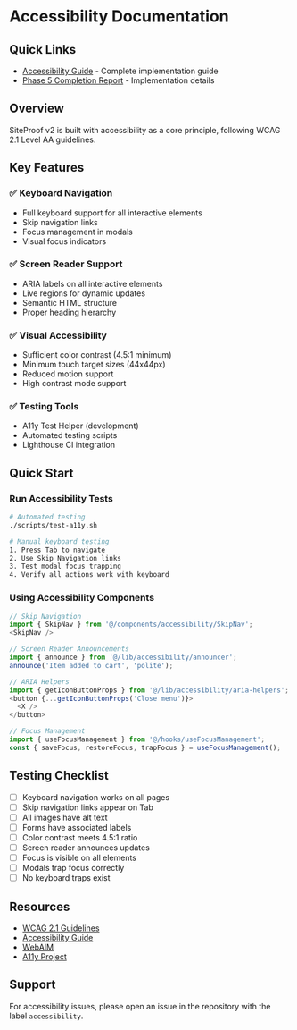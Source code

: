 # Accessibility Documentation

## Quick Links

- [Accessibility Guide](./ACCESSIBILITY_GUIDE.md) - Complete implementation guide
- [Phase 5 Completion Report](./PHASE5_COMPLETION_REPORT.md) - Implementation details

## Overview

SiteProof v2 is built with accessibility as a core principle, following WCAG 2.1 Level AA guidelines.

## Key Features

### ✅ Keyboard Navigation
- Full keyboard support for all interactive elements
- Skip navigation links
- Focus management in modals
- Visual focus indicators

### ✅ Screen Reader Support
- ARIA labels on all interactive elements
- Live regions for dynamic updates
- Semantic HTML structure
- Proper heading hierarchy

### ✅ Visual Accessibility
- Sufficient color contrast (4.5:1 minimum)
- Minimum touch target sizes (44x44px)
- Reduced motion support
- High contrast mode support

### ✅ Testing Tools
- A11y Test Helper (development)
- Automated testing scripts
- Lighthouse CI integration

## Quick Start

### Run Accessibility Tests

```bash
# Automated testing
./scripts/test-a11y.sh

# Manual keyboard testing
1. Press Tab to navigate
2. Use Skip Navigation links
3. Test modal focus trapping
4. Verify all actions work with keyboard
```

### Using Accessibility Components

```typescript
// Skip Navigation
import { SkipNav } from '@/components/accessibility/SkipNav';
<SkipNav />

// Screen Reader Announcements
import { announce } from '@/lib/accessibility/announcer';
announce('Item added to cart', 'polite');

// ARIA Helpers
import { getIconButtonProps } from '@/lib/accessibility/aria-helpers';
<button {...getIconButtonProps('Close menu')}>
  <X />
</button>

// Focus Management
import { useFocusManagement } from '@/hooks/useFocusManagement';
const { saveFocus, restoreFocus, trapFocus } = useFocusManagement();
```

## Testing Checklist

- [ ] Keyboard navigation works on all pages
- [ ] Skip navigation links appear on Tab
- [ ] All images have alt text
- [ ] Forms have associated labels
- [ ] Color contrast meets 4.5:1 ratio
- [ ] Screen reader announces updates
- [ ] Focus is visible on all elements
- [ ] Modals trap focus correctly
- [ ] No keyboard traps exist

## Resources

- [WCAG 2.1 Guidelines](https://www.w3.org/WAI/WCAG21/quickref/)
- [Accessibility Guide](./ACCESSIBILITY_GUIDE.md)
- [WebAIM](https://webaim.org/)
- [A11y Project](https://www.a11yproject.com/)

## Support

For accessibility issues, please open an issue in the repository with the label `accessibility`.
